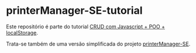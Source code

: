 # printerManager-SE-tutorial
Este repositório é parte do tutorial [CRUD com Javascript + POO + localStorage](https://bouncy-polish-840.notion.site/CRUD-com-Javascript-POO-localStorage-ac893e27bc5c43e49d9abd70cae59fb8).

Trata-se também de uma versão simplificada do projeto [printerManager-SE]().
